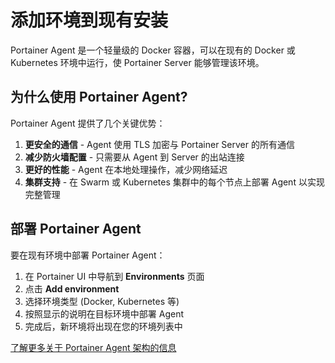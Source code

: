 # 添加环境到现有安装

Portainer Agent 是一个轻量级的 Docker 容器，可以在现有的 Docker 或 Kubernetes 环境中运行，使 Portainer Server 能够管理该环境。

## 为什么使用 Portainer Agent?

Portainer Agent 提供了几个关键优势：

1. **更安全的通信** - Agent 使用 TLS 加密与 Portainer Server 的所有通信
2. **减少防火墙配置** - 只需要从 Agent 到 Server 的出站连接
3. **更好的性能** - Agent 在本地处理操作，减少网络延迟
4. **集群支持** - 在 Swarm 或 Kubernetes 集群中的每个节点上部署 Agent 以实现完整管理

## 部署 Portainer Agent

要在现有环境中部署 Portainer Agent：

1. 在 Portainer UI 中导航到 **Environments** 页面
2. 点击 **Add environment**
3. 选择环境类型 (Docker, Kubernetes 等)
4. 按照显示的说明在目标环境中部署 Agent
5. 完成后，新环境将出现在您的环境列表中

[了解更多关于 Portainer Agent 架构的信息](../advanced/edge-agent.md)
